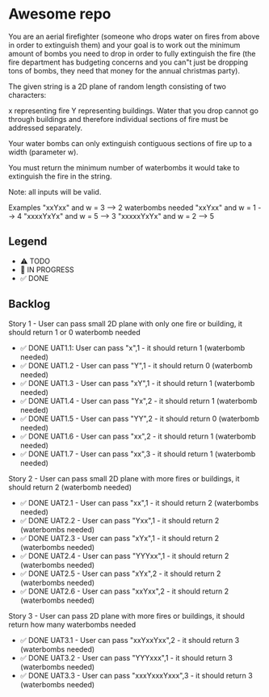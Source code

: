 # Awesome repo

You are an aerial firefighter (someone who drops water on fires from above in order to extinguish them) and your goal is to work out the minimum amount of bombs you need to drop in order to fully extinguish the fire (the fire department has budgeting concerns and you can"t just be dropping tons of bombs, they need that money for the annual christmas party).

The given string is a 2D plane of random length consisting of two characters:

x representing fire
Y representing buildings.
Water that you drop cannot go through buildings and therefore individual sections of fire must be addressed separately.

Your water bombs can only extinguish contiguous sections of fire up to a width (parameter w).

You must return the minimum number of waterbombs it would take to extinguish the fire in the string.

Note: all inputs will be valid.

Examples
"xxYxx" and w = 3      -->  2 waterbombs needed
"xxYxx" and w = 1      -->  4
"xxxxYxYx" and w = 5   -->  3
"xxxxxYxYx" and w = 2  -->  5

## Legend
- ⚠ TODO
- 🚧 IN PROGRESS
- ✅ DONE

## Backlog

Story 1 - User can pass small 2D plane with only one fire or building, it should return 1 or 0 waterbomb needed
- ✅ DONE UAT1.1: User can pass "x",1 - it should return 1 (waterbomb needed)
- ✅ DONE UAT1.2 -  User can pass "Y",1 - it should return 0 (waterbomb needed)
- ✅ DONE UAT1.3 -  User can pass "xY",1 - it should return 1 (waterbomb needed)
- ✅ DONE UAT1.4 -  User can pass "Yx",2 - it should return 1 (waterbomb needed)
- ✅ DONE UAT1.5 -  User can pass "YY",2 - it should return 0 (waterbomb needed)
- ✅ DONE UAT1.6 -  User can pass "xx",2 - it should return 1 (waterbomb needed)
- ✅ DONE UAT1.7 -  User can pass "xx",3 - it should return 1 (waterbomb needed)


Story 2 - User can pass small 2D plane with more fires or buildings, it should return 2 (waterbomb needed)
- ✅ DONE UAT2.1 -  User can pass "xx",1 - it should return 2 (waterbombs needed)
- ✅ DONE UAT2.2 -  User can pass "Yxx",1 - it should return 2 (waterbombs needed)
- ✅ DONE UAT2.3 -  User can pass "xYx",1 - it should return 2 (waterbombs needed)
- ✅ DONE UAT2.4 -  User can pass "YYYxx",1 - it should return 2 (waterbombs needed)
- ✅ DONE UAT2.5 -  User can pass "xYx",2 - it should return 2 (waterbombs needed)
- ✅ DONE UAT2.6 -  User can pass "xxYxx",2 - it should return 2 (waterbombs needed)

Story 3 - User can pass 2D plane with more fires or buildings, it should return how many waterbombs needed
- ✅ DONE UAT3.1 -  User can pass "xxYxxYxx",2 - it should return 3 (waterbombs needed)
- ✅ DONE UAT3.2 -  User can pass "YYYxxx",1 - it should return 3 (waterbombs needed)
- ✅ DONE UAT3.3 -  User can pass "xxxYxxxYxxx",3 - it should return 3 (waterbombs needed)

